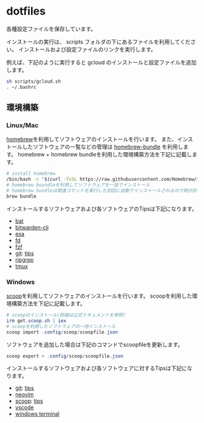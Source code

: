 # dotfiles

各種設定ファイルを保存しています。

インストールの実行は、 scripts フォルダの下にあるファイルを利用してください。
インストールおよび設定ファイルのリンクを実行します。

例えば、下記のように実行すると gcloud のインストールと設定ファイルを追加します。

```sh
sh scripts/gcloud.sh
. ~/.bashrc
```

## 環境構築

### Linux/Mac

[homebrew](https://brew.sh/)を利用してソフトウェアのインストールを行います。
また、インストールしたソフトウェアの一覧などの管理は [homebrew-bundle](https://github.com/Homebrew/homebrew-bundle) を利用します。
homebrew + homebrew bundleを利用した環境構築方法を下記に記載します。

```sh
# install homebrew
/bin/bash -c "$(curl -fsSL https://raw.githubusercontent.com/Homebrew/install/HEAD/install.sh)"
# homebrew buundleを利用してソフトウェアを一括でインストール
# homebrew bundleは関連コマンドを実行した初回に自動でインストールされるので明示的に実施しない
brew bundle
```

インストールするソフトウェアおよび各ソフトウェアのTipsは下記になります。

- [bat](https://github.com/sharkdp/bat)
- [bitwarden-cli](https://github.com/bitwarden/clients)
- [exa](https://github.com/ogham/exa)
- [fd](https://github.com/sharkdp/fd)
- [fzf](https://github.com/junegunn/fzf)
- [git](https://github.com/git/git): [tips](https://iimuz.github.io/scrapbook/zettelkasten/scrapbook-20221127091453/)
- [ripgrep](https://github.com/BurntSushi/ripgrep)
- [tmux](https://github.com/tmux/tmux)

### Windows

[scoop](https://scoop.sh/)を利用してソフトウェアのインストールを行います。
scoopを利用した環境構築方法を下記に記載します。

```ps1
# scoopのインストール(詳細は公式ドキュメントを参照)
irm get.scoop.sh | iex
# scoopを利用したソフトウェアの一括インストール
scoop import .config/scoop/scoopfile.json
```

ソフトウェアを追加した場合は下記のコマンドでscoopfileを更新します。

```ps1
scoop export > .config/scoop/scoopfile.json
```

インストールするソフトウェアおよび各ソフトウェアに対するTipsは下記になります。

- [git](https://github.com/git/git): [tips](https://iimuz.github.io/scrapbook/zettelkasten/scrapbook-20221127091453/)
- [neovim](https://github.com/neovim/neovim)
- [scoop](https://scoop.sh/): [tips](https://iimuz.github.io/scrapbook/zettelkasten/scrapbook-20221217120338/)
- [vscode](https://github.com/microsoft/vscode)
- [windows terminal](https://github.com/microsoft/terminal)
